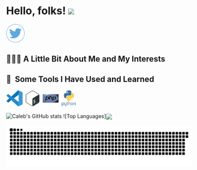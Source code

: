 # Hello, folks! <img src="https://raw.githubusercontent.com/MartinHeinz/MartinHeinz/master/wave.gif" width="30px">



<a href="https://www.twitter.com/CalebMundati/">
  <img height="50" src="./assets/twitter2.png"/>
</a>


<h2> 👨🏻‍💻  A Little Bit About Me and My Interests </h2>





<h2> 🚀 &nbsp;Some Tools I Have Used and Learned</h2>
<p align="left">
<img src="./assets/vs1.svg" alt="vscode" width="45" height="45"/>
<img src="./assets/bash.svg" alt="bash" width="45" height="45"/>
<img src="./assets/php.svg" alt="php" width="45" height="45"/>
<img src="./assets/python.svg" alt="python" width="45" height="45"/>
</p>


![Caleb's GitHub stats](https://github-readme-stats.vercel.app/api?username=MundatiC&show_icons=true&theme=dark) ![Top Languages]<img align="center" src="https://github-readme-stats.vercel.app/api/top-langs/?username=MundatiC&theme=dark" />

![Snake animation](https://github.com/MundatiC/MundatiC/blob/output/github-contribution-grid-snake.svg)
